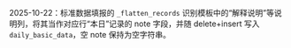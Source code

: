 2025-10-22：标准数据填报的 `_flatten_records` 识别模板中的“解释说明”等说明列，将其当作对应行“本日”记录的 note 字段，并随 delete+insert 写入 `daily_basic_data`，空 note 保持为空字符串。